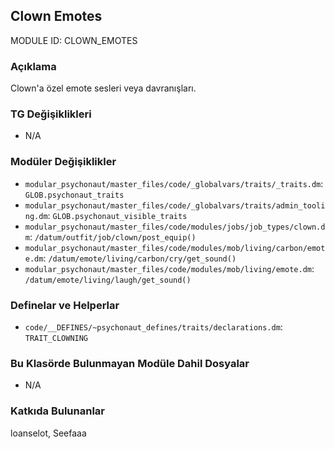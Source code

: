 ## Clown Emotes

MODULE ID: CLOWN_EMOTES

### Açıklama

Clown'a özel emote sesleri veya davranışları.

### TG Değişiklikleri

- N/A

### Modüler Değişiklikler

- `modular_psychonaut/master_files/code/_globalvars/traits/_traits.dm`: `GLOB.psychonaut_traits`
- `modular_psychonaut/master_files/code/_globalvars/traits/admin_tooling.dm`: `GLOB.psychonaut_visible_traits`
- `modular_psychonaut/master_files/code/modules/jobs/job_types/clown.dm`: `/datum/outfit/job/clown/post_equip()`
- `modular_psychonaut/master_files/code/modules/mob/living/carbon/emote.dm`: `/datum/emote/living/carbon/cry/get_sound()`
- `modular_psychonaut/master_files/code/modules/mob/living/emote.dm`: `/datum/emote/living/laugh/get_sound()`

### Definelar ve Helperlar

- `code/__DEFINES/~psychonaut_defines/traits/declarations.dm`: `TRAIT_CLOWNING`

### Bu Klasörde Bulunmayan Modüle Dahil Dosyalar

- N/A

### Katkıda Bulunanlar

loanselot, Seefaaa
